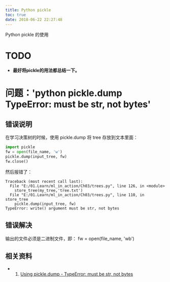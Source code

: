 ```yaml
---
title: Python pickle
toc: true
date: 2018-06-22 22:27:48
---
```

Python pickle 的使用


# TODO
  * **最好将pickle的用法都总结一下。**




# 问题：'python pickle.dump TypeError: must be str, not bytes'
## 错误说明

在学习决策树的时候，使用 pickle.dump 将 tree 存放到文本里面：

```python
import pickle
fw = open(file_name, 'w')
pickle.dump(input_tree, fw)
fw.close()
```

然后报错了：

```text
Traceback (most recent call last):
  File "E:/01.Learn/ml_in_action/Ch03/trees.py", line 126, in <module>
    store_tree(my_tree,'tree.txt')
  File "E:/01.Learn/ml_in_action/Ch03/trees.py", line 110, in store_tree
    pickle.dump(input_tree, fw)
TypeError: write() argument must be str, not bytes
```

## 错误解决
输出的文件必须是二进制文件，即： fw = open(file_name, 'wb')



## 相关资料
-   1. [Using pickle.dump - TypeError: must be str, not bytes](https://stackoverflow.com/questions/13906623/using-pickle-dump-typeerror-must-be-str-not-bytes)

